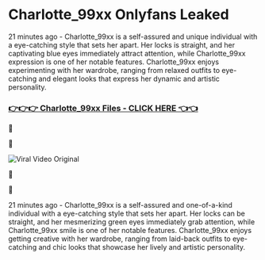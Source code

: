 # Charlotte_99xx Onlyfans Leaked

<p>21 minutes ago - Charlotte_99xx is a self-assured and unique individual with a eye-catching style that sets her apart. Her locks is straight, and her captivating blue eyes immediately attract attention, while Charlotte_99xx expression is one of her notable features. Charlotte_99xx enjoys experimenting with her wardrobe, ranging from relaxed outfits to eye-catching and elegant looks that express her dynamic and artistic personality.</p><p>
<h3><a href="https://fansleaks.com-getfree.pro/charlotte-99xx" rel="nofollow">👉👉👉 Charlotte_99xx Files - CLICK HERE 👈👈</a></h3>
<p>🔻</p>
<p>🔻</p> <p>
<a href="https://fansleaks.com-getfree.pro/charlotte-99xx" rel="nofollow"><img src="https://i.imgur.com/0ZbtXZ5.gif" alt="Viral Video Original" style="max-width: 100%; display: inline-block;" data-target="animated-image.originalImage"></a>
<p>🔻</p>
<p>🔻</p> <p>21 minutes ago - Charlotte_99xx is a self-assured and one-of-a-kind individual with a eye-catching style that sets her apart. Her locks can be straight, and her mesmerizing green eyes immediately grab attention, while Charlotte_99xx smile is one of her notable features. Charlotte_99xx enjoys getting creative with her wardrobe, ranging from laid-back outfits to eye-catching and chic looks that showcase her lively and artistic personality.</p>